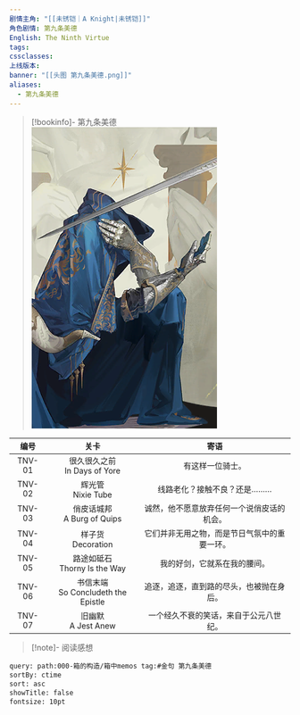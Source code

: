 ```yaml
---
剧情主角: "[[未锈铠｜A Knight|未锈铠]]"
角色剧情: 第九条美德
English: The Ninth Virtue
tags: 
cssclasses: 
上线版本: 
banner: "[[头图 第九条美德.png]]"
aliases:
  - 第九条美德
---
```

> [!bookinfo]- 第九条美德
> ![封面 第九条美德](assets/未锈铠·第九条美德.assets/封面%20第九条美德.png)
> 
|  编号  |                  关卡                  |                     寄语                     |
| :----: | :------------------------------------: | :------------------------------------------: |
| TNV-01 |    很久很久之前<br/>In Days of Yore    |               有这样一位骑士。               |
| TNV-02 |         辉光管<br/>Nixie Tube          |         线路老化？接触不良？还是………          |
| TNV-03 |    俏皮话城邦<br />A Burg of Quips     |  诚然，他不愿意放弃任何一个说俏皮话的机会。  |
| TNV-04 |         样子货<br/>Decoration          | 它们并非无用之物，而是节日气氛中的重要一环。 |
| TNV-05 |    路途如砥石<br/>Thorny Is the Way    |         我的好剑，它就系在我的腰间。         |
| TNV-06 | 书信末端<br/>So Concludeth the Epistle |   追逐，追逐，直到路的尽头，也被抛在身后。   |
| TNV-07 |         旧幽默<br/>A Jest Anew         |    一个经久不衰的笑话，来自于公元八世纪。    |

> [!note]- 阅读感想

~~~~note-gallery
query: path:000-箱的构造/箱中memos tag:#金句 第九条美德
sortBy: ctime
sort: asc
showTitle: false
fontsize: 10pt
~~~~